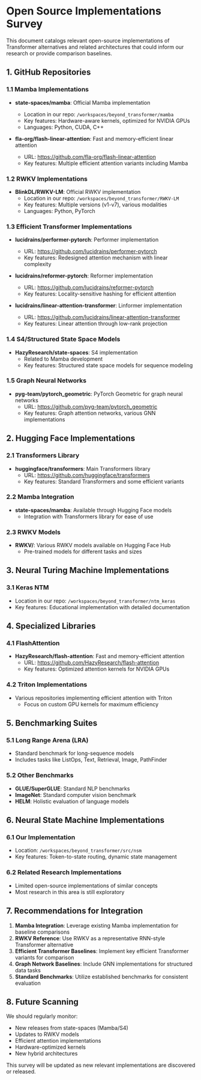 # Open Source Implementations Survey

This document catalogs relevant open-source implementations of Transformer alternatives and related architectures that could inform our research or provide comparison baselines.

## 1. GitHub Repositories

### 1.1 Mamba Implementations
- **state-spaces/mamba**: Official Mamba implementation
  - Location in our repo: `/workspaces/beyond_transformer/mamba`
  - Key features: Hardware-aware kernels, optimized for NVIDIA GPUs
  - Languages: Python, CUDA, C++

- **fla-org/flash-linear-attention**: Fast and memory-efficient linear attention
  - URL: https://github.com/fla-org/flash-linear-attention
  - Key features: Multiple efficient attention variants including Mamba

### 1.2 RWKV Implementations
- **BlinkDL/RWKV-LM**: Official RWKV implementation
  - Location in our repo: `/workspaces/beyond_transformer/RWKV-LM`
  - Key features: Multiple versions (v1-v7), various modalities
  - Languages: Python, PyTorch

### 1.3 Efficient Transformer Implementations
- **lucidrains/performer-pytorch**: Performer implementation
  - URL: https://github.com/lucidrains/performer-pytorch
  - Key features: Redesigned attention mechanism with linear complexity

- **lucidrains/reformer-pytorch**: Reformer implementation
  - URL: https://github.com/lucidrains/reformer-pytorch
  - Key features: Locality-sensitive hashing for efficient attention

- **lucidrains/linear-attention-transformer**: Linformer implementation
  - URL: https://github.com/lucidrains/linear-attention-transformer
  - Key features: Linear attention through low-rank projection

### 1.4 S4/Structured State Space Models
- **HazyResearch/state-spaces**: S4 implementation
  - Related to Mamba development
  - Key features: Structured state space models for sequence modeling

### 1.5 Graph Neural Networks
- **pyg-team/pytorch_geometric**: PyTorch Geometric for graph neural networks
  - URL: https://github.com/pyg-team/pytorch_geometric
  - Key features: Graph attention networks, various GNN implementations

## 2. Hugging Face Implementations

### 2.1 Transformers Library
- **huggingface/transformers**: Main Transformers library
  - URL: https://github.com/huggingface/transformers
  - Key features: Standard Transformers and some efficient variants

### 2.2 Mamba Integration
- **state-spaces/mamba**: Available through Hugging Face models
  - Integration with Transformers library for ease of use

### 2.3 RWKV Models
- **RWKV/**: Various RWKV models available on Hugging Face Hub
  - Pre-trained models for different tasks and sizes

## 3. Neural Turing Machine Implementations

### 3.1 Keras NTM
- Location in our repo: `/workspaces/beyond_transformer/ntm_keras`
- Key features: Educational implementation with detailed documentation

## 4. Specialized Libraries

### 4.1 FlashAttention
- **HazyResearch/flash-attention**: Fast and memory-efficient attention
  - URL: https://github.com/HazyResearch/flash-attention
  - Key features: Optimized attention kernels for NVIDIA GPUs

### 4.2 Triton Implementations
- Various repositories implementing efficient attention with Triton
  - Focus on custom GPU kernels for maximum efficiency

## 5. Benchmarking Suites

### 5.1 Long Range Arena (LRA)
- Standard benchmark for long-sequence models
- Includes tasks like ListOps, Text, Retrieval, Image, PathFinder

### 5.2 Other Benchmarks
- **GLUE/SuperGLUE**: Standard NLP benchmarks
- **ImageNet**: Standard computer vision benchmark
- **HELM**: Holistic evaluation of language models

## 6. Neural State Machine Implementations

### 6.1 Our Implementation
- Location: `/workspaces/beyond_transformer/src/nsm`
- Key features: Token-to-state routing, dynamic state management

### 6.2 Related Research Implementations
- Limited open-source implementations of similar concepts
- Most research in this area is still exploratory

## 7. Recommendations for Integration

1. **Mamba Integration**: Leverage existing Mamba implementation for baseline comparisons
2. **RWKV Reference**: Use RWKV as a representative RNN-style Transformer alternative
3. **Efficient Transformer Baselines**: Implement key efficient Transformer variants for comparison
4. **Graph Network Baselines**: Include GNN implementations for structured data tasks
5. **Standard Benchmarks**: Utilize established benchmarks for consistent evaluation

## 8. Future Scanning

We should regularly monitor:
- New releases from state-spaces (Mamba/S4)
- Updates to RWKV models
- Efficient attention implementations
- Hardware-optimized kernels
- New hybrid architectures

This survey will be updated as new relevant implementations are discovered or released.